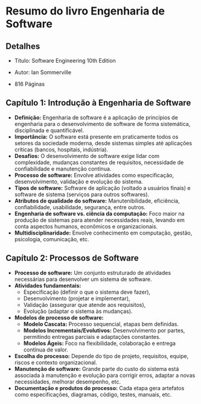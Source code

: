 # Resumo do livro Engenharia de Software

## Detalhes

- Título: Software Engineering 10th Edition

- Autor: Ian Sommerville

- 816 Páginas

## Capítulo 1: Introdução à Engenharia de Software

- **Definição:** Engenharia de software é a aplicação de princípios de engenharia para o desenvolvimento de software de forma sistemática, disciplinada e quantificável.
- **Importância:** O software está presente em praticamente todos os setores da sociedade moderna, desde sistemas simples até aplicações críticas (bancos, hospitais, indústria).
- **Desafios:** O desenvolvimento de software exige lidar com complexidade, mudanças constantes de requisitos, necessidade de confiabilidade e manutenção contínua.
- **Processo de software:** Envolve atividades como especificação, desenvolvimento, validação e evolução do sistema.
- **Tipos de software:** Software de aplicação (voltado a usuários finais) e software de sistema (serviços para outros softwares).
- **Atributos de qualidade do software:** Manutenibilidade, eficiência, confiabilidade, usabilidade, segurança, entre outros.
- **Engenharia de software vs. ciência da computação:** Foco maior na produção de sistemas para atender necessidades reais, levando em conta aspectos humanos, econômicos e organizacionais.
- **Multidisciplinaridade:** Envolve conhecimento em computação, gestão, psicologia, comunicação, etc.

## Capítulo 2: Processos de Software

- **Processo de software:** Um conjunto estruturado de atividades necessárias para desenvolver um sistema de software.
- **Atividades fundamentais:**
  - Especificação (definir o que o sistema deve fazer),
  - Desenvolvimento (projetar e implementar),
  - Validação (assegurar que atende aos requisitos),
  - Evolução (adaptar o sistema às mudanças).
- **Modelos de processo de software:**
  - **Modelo Cascata:** Processo sequencial, etapas bem definidas.
  - **Modelos Incrementais/Evolutivos:** Desenvolvimento por partes, permitindo entregas parciais e adaptações constantes.
  - **Modelos Ágeis:** Foco na flexibilidade, colaboração e entrega contínua de valor.
- **Escolha do processo:** Depende do tipo de projeto, requisitos, equipe, riscos e contexto organizacional.
- **Manutenção de software:** Grande parte do custo do sistema está associada à manutenção e evolução para corrigir erros, adaptar a novas necessidades, melhorar desempenho, etc.
- **Documentação e produtos do processo:** Cada etapa gera artefatos como especificações, diagramas, código, testes, manuais, etc.